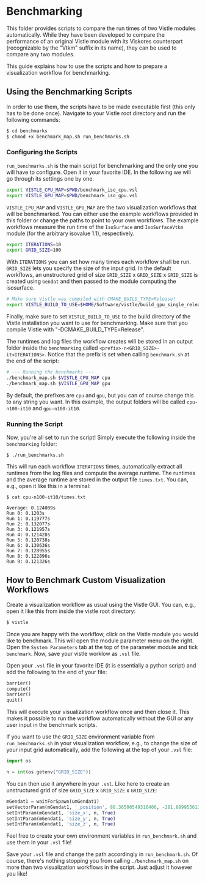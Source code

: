 # Benchmarking

This folder provides scripts to compare the run times of two Vistle modules automatically. While they have been developed to compare the performance of an original Vistle module with its Viskores counterpart (recognizable by the "Vtkm" suffix in its name), they can be used to compare any two modules.

This guide explains how to use the scripts and how to prepare a visualization workflow for benchmarking.

## Using the Benchmarking Scripts

In order to use them, the scripts have to be made executable first (this only has to be done once). Navigate to your Vistle root directory and run the following commands:
```bash
$ cd benchmarks
$ chmod +x benchmark_map.sh run_benchmarks.sh
```

### Configuring the Scripts

`run_benchmarks.sh` is the main script for benchmarking and the only one you will have to configure. Open it in your favorite IDE. In the following we will go through its settings one by one.

```bash
export VISTLE_CPU_MAP=$PWD/benchmark_iso_cpu.vsl
export VISTLE_GPU_MAP=$PWD/benchmark_iso_gpu.vsl
```

`VISTLE_CPU_MAP` and `VISTLE_GPU_MAP` are the two visualization workflows that will be benchmarked. You can either use the example workflows provided in this folder or change the paths to point to your own workflows. The example workflows measure the run time of the `IsoSurface` and `IsoSurfaceVtkm` module (for the arbitrary isovalue 1.1), respectively.

```bash
export ITERATIONS=10
export GRID_SIZE=100
```

With `ITERATIONS` you can set how many times each workflow shall be run. `GRID_SIZE` lets you specify the size of the input grid. In the default workflows, an unstructured grid of size `GRID_SIZE` x `GRID_SIZE` x `GRID_SIZE` is created using `Gendat` and then passed to the module computing the isosurface.

```bash
# Make sure Vistle was compiled with CMAKE_BUILD_TYPE=Release!
export VISTLE_BUILD_TO_USE=$HOME/Software/vistle/build_gpu_single_release
```

Finally, make sure to set `VISTLE_BUILD_TO_USE` to the build directory of the Vistle installation you want to use for benchmarking. Make sure that you compile Vistle with "-DCMAKE_BUILD_TYPE=Release".

The runtimes and log files the workflow creates will be stored in an output folder inside the `benchmarking` called `<prefix>-n<GRID_SIZE>-it<ITERATIONS>`. Notice that the prefix is set when calling `benchmark.sh` at the end of the script:

```bash
# --- Running the benchmarks --- 
./benchmark_map.sh $VISTLE_CPU_MAP cpu
./benchmark_map.sh $VISTLE_GPU_MAP gpu
```
 By default, the prefixes are `cpu` and `gpu`, but you can of course change this to any string you want. In this example, the output folders will be called `cpu-n100-it10` and `gpu-n100-it10`.

### Running the Script

Now, you're all set to run the script! Simply execute the following inside the `benchmarking` folder:

```
$ ./run_benchmarks.sh
```

This will run each workflow `ITERATIONS` times, automatically extract all runtimes from the log files and compute the average runtime. The runtimes and the average runtime are stored in the output file `times.txt`. You can, e.g., open it like this in a terminal:

```
$ cat cpu-n100-it10/times.txt

Average: 0.124009s
Run 0: 0.1203s
Run 1: 0.119777s
Run 2: 0.132077s
Run 3: 0.121957s
Run 4: 0.121428s
Run 5: 0.120738s
Run 6: 0.130636s
Run 7: 0.128955s
Run 8: 0.122896s
Run 9: 0.121326s
```

## How to Benchmark Custom Visualization Workflows

Create a visualization workflow as usual using the Vistle GUI. You can, e.g., open it like this from inside the vistle root directory:
```bash
$ vistle
```

Once you are happy with the workflow, click on the Vistle module you would like to benchmark. This will open the module parameter menu on the right. Open the `System Parameters` tab at the top of the parameter module and tick `benchmark`. Now, save your vistle worklow as `.vsl` file.

Open your `.vsl` file in your favorite IDE (it is essentially a python script) and add the following to the end of your file:

```python
barrier()
compute()
barrier()
quit()
```

This will execute your visualization workflow once and then close it. This makes it possible to run the workflow automatically without the GUI or any user input in the benchmark scripts.

If you want to use the `GRID_SIZE` environment variable from `run_benchmarks.sh` in your visualization workflow, e.g., to change the size of your input grid automatically, add the following at the top of your `.vsl` file:

```python
import os

n = int(os.getenv("GRID_SIZE"))
```

You can then use it anywhere in your `.vsl`. Like here to create an unstructured grid of size `GRID_SIZE` x `GRID_SIZE` x `GRID_SIZE`:

```python
mGendat1 = waitForSpawn(umGendat1)
setVectorParam(mGendat1, '_position', 88.36500549316406, -281.88995361328125, True)
setIntParam(mGendat1, 'size_x', n, True)
setIntParam(mGendat1, 'size_y', n, True)
setIntParam(mGendat1, 'size_z', n, True)
```

Feel free to create your own environment variables in `run_benchmark.sh` and use them in your `.vsl` file!

Save your `.vsl` file and change the path accordingly in `run_benchmark.sh`. Of course, there's nothing stopping you from calling `./benchmark_map.sh` on more than two visualization workflows in the script. Just adjust it however you like!
